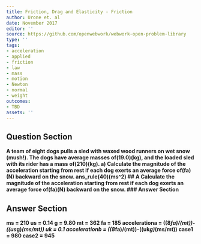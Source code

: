 ```yaml
---
title: Friction, Drag and Elasticity - Friction
author: Urone et. al
date: November 2017
editor: ''
source: https://github.com/openwebwork/webwork-open-problem-library
type: ''
tags:
- acceleration
- applied
- friction
- law
- mass
- motion
- Newton
- normal
- weight
outcomes:
- TBD
assets: ''
---
```


## Question Section 

<b>
A team of eight dogs pulls a sled with waxed wood runners on wet snow (mush!). The dogs have average masses of(19.0)(kg), and the loaded sled with its rider has a mass of(210)(kg).
a) Calculate the magnitude of the acceleration starting from rest if each dog exerts an average force of(fa)(N) backward on the snow. 
ans_rule(40)(ms^2)
## A
Calculate the magnitude of the acceleration starting from rest if each dog exerts an average force of(fa)(N) backward on the snow. 
### Answer Section


## Answer Section

ms = 210
us = 0.14
g = 9.80
mt = 362
fa = 185
accelerationa = ((8*fa)/(mt))-((us*g)*(ms/mt))
uk = 0.1
accelerationb = ((8*fa)/(mt))-((uk*g)*(ms/mt))
case1 = 980
case2 = 945